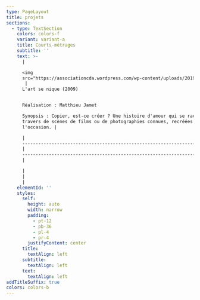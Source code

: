 ```yaml
---
type: PageLayout
title: projets
sections:
  - type: TextSection
    colors: colors-f
    variant: variant-a
    title: Courts-métrages
    subtitle: ''
    text: >-
      | 

      <img
      src="https://associationcda.wordpress.com/wp-content/uploads/2019/08/artsenique01-1817097966-e1722580693716.jpg?w=300">
       | 
      L'art se nique (2009)


      Réalisation : Matthieu Jamet

      Synopsis : Copier, est-ce créer ? Une histoire d'amour qui se raconte au
      travers de scènes de films ou de photographies connues, recréées pour
      l'occasion. |

      |
      ----------------------------------------------------------------------------------------------------------------------------
      |
      -------------------------------------------------------------------------------------------------------------------------------------------------------------------------------------------------------------------------
      |

      |                                                                                                                             
      |                                                                                                                                                                                                                          
      |
    elementId: ''
    styles:
      self:
        height: auto
        width: narrow
        padding:
          - pt-12
          - pb-36
          - pl-4
          - pr-4
        justifyContent: center
      title:
        textAlign: left
      subtitle:
        textAlign: left
      text:
        textAlign: left
addTitleSuffix: true
colors: colors-b
---
```

